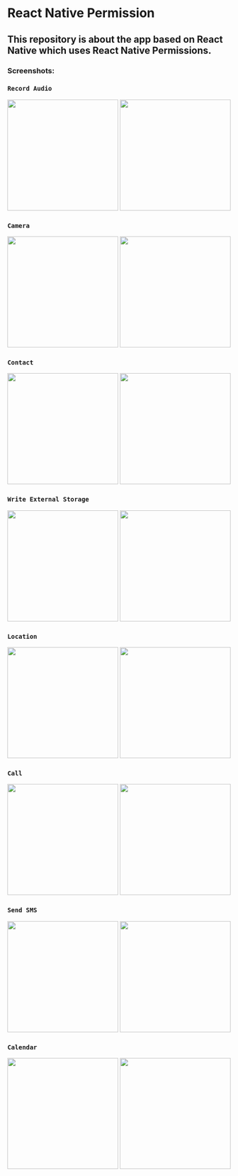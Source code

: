# React Native Permission
## This repository is about the app based on React Native which uses React Native Permissions.

### Screenshots:

### ``` Record Audio ```
<div align="center">
  <img src="screenshots/RecordAudio.png" width="250">
  <img src="screenshots/permissionButton/record_audio.png" width="250">
  </div>

### ``` Camera ```
<div align="center">
  <img src="screenshots/Camera.png" width="250">
  <img src="screenshots/permissionButton/camera.png" width="250">
  </div>

### ``` Contact ```
<div align="center">
  <img src="screenshots/Contact.png" width="250">
  <img src="screenshots/permissionButton/contact.png" width="250">
  </div>
  
### ``` Write External Storage ```
<div align="center">
  <img src="screenshots/WriteExternalStorage.png" width="250">
  <img src="screenshots/permissionButton/write_external_storage.png" width="250">
  </div>
  
### ``` Location ```
<div align="center">
  <img src="screenshots/Location.png" width="250">
  <img src="screenshots/permissionButton/location.png" width="250">
  </div>
  
### ``` Call ```
<div align="center">
  <img src="screenshots/Call.png" width="250">
  <img src="screenshots/permissionButton/call.png" width="250">
  </div>
  
### ``` Send SMS ```
<div align="center">
  <img src="screenshots/SendSMS.png" width="250">
  <img src="screenshots/permissionButton/send_sms.png" width="250">
  </div>
  
### ``` Calendar ```
<div align="center">
  <img src="screenshots/Calendar.png" width="250">
  <img src="screenshots/permissionButton/calendar.png" width="250">
  </div>
